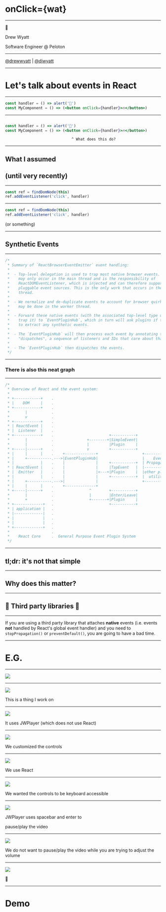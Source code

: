 
# onClick={wat}

---

👋

Drew Wyatt

Software Engineer @ Peloton

---

[@drewwyatt](#) | [@djwyatt](#)

---


# Let's talk about events in React

---

```jsx
const handler = () => alert('🙌')
const MyComponent = () => (<button onClick={handler}>🔥</button>)
```

---

```jsx

const handler = () => alert('🙌')
const MyComponent = () => (<button onClick={handler}>🔥</button>)
```
                                  ^ What does this do?

---

## What I assumed

## (until very recently)

---

```jsx
const ref = findDomNode(this)
ref.addEventListener('click', handler)
```

---

```jsx
const ref = findDomNode(this)
ref.addEventListener('click', handler)
```

(or something)

---

## Synthetic Events

---

```jsx
/*
 * Summary of `ReactBrowserEventEmitter` event handling:
 *
 *  - Top-level delegation is used to trap most native browser events. This
 *    may only occur in the main thread and is the responsibility of
 *    ReactDOMEventListener, which is injected and can therefore support
 *    pluggable event sources. This is the only work that occurs in the main
 *    thread.
 *
 *  - We normalize and de-duplicate events to account for browser quirks. This
 *    may be done in the worker thread.
 *
 *  - Forward these native events (with the associated top-level type used to
 *    trap it) to `EventPluginHub`, which in turn will ask plugins if they want
 *    to extract any synthetic events.
 *
 *  - The `EventPluginHub` will then process each event by annotating them with
 *    "dispatches", a sequence of listeners and IDs that care about that event.
 *
 *  - The `EventPluginHub` then dispatches the events.
 */
```

---

### There is also this neat graph

---

```jsx
/*
 * Overview of React and the event system:
 *
 * +------------+    .
 * |    DOM     |    .
 * +------------+    .
 *       |           .
 *       v           .
 * +------------+    .
 * | ReactEvent |    .
 * |  Listener  |    .
 * +------------+    .                         +-----------+
 *       |           .               +--------+|SimpleEvent|
 *       |           .               |         |Plugin     |
 * +-----|------+    .               v         +-----------+
 * |     |      |    .    +--------------+                    +------------+
 * |     +-----------.--->|EventPluginHub|                    |    Event   |
 * |            |    .    |              |     +-----------+  | Propagators|
 * | ReactEvent |    .    |              |     |TapEvent   |  |------------|
 * |  Emitter   |    .    |              |<---+|Plugin     |  |other plugin|
 * |            |    .    |              |     +-----------+  |  utilities |
 * |     +-----------.--->|              |                    +------------+
 * |     |      |    .    +--------------+
 * +-----|------+    .                ^        +-----------+
 *       |           .                |        |Enter/Leave|
 *       +           .                +-------+|Plugin     |
 * +-------------+   .                         +-----------+
 * | application |   .
 * |-------------|   .
 * |             |   .
 * |             |   .
 * +-------------+   .
 *                   .
 *    React Core     .  General Purpose Event Plugin System
 */
```

---

## tl;dr: it's not that simple

---

## Why does this matter?

---

## 🎉 Third party libraries 🎉

---

If you are using a third party library that attaches **native** events (i.e. events **not** handled by React's global event handler) and you need to `stopPropagation()` or `preventDefault()`, you are going to have a bad time.

---

# E.G.

---

![](peloton-player.png)

---

![](peloton-player.png)

This is a thing I work on

---

![](peloton-player.png)

It uses JWPlayer (which does not use React)

---

![](peloton-player.png)

We customized the controls

---

![](peloton-player.png)

We use React

---

![](peloton-player.png)

We wanted the controls to be keyboard accessible

---

![](peloton-player.png)

JWPlayer uses spacebar and enter to

pause/play the video

---

![](peloton-player.png)

We do not want to pause/play the video while you are trying to adjust the volume

---

![](peloton-player.png)

🤦‍

---

# Demo
